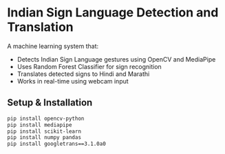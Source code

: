 # Indian Sign Language Detection and Translation

A machine learning system that:
- Detects Indian Sign Language gestures using OpenCV and MediaPipe
- Uses Random Forest Classifier for sign recognition
- Translates detected signs to Hindi and Marathi
- Works in real-time using webcam input

## Setup & Installation
```bash
pip install opencv-python
pip install mediapipe
pip install scikit-learn
pip install numpy pandas
pip install googletrans==3.1.0a0

```
